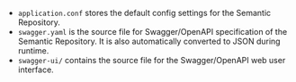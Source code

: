 - `application.conf` stores the default config settings for the Semantic Repository.
- `swagger.yaml` is the source file for Swagger/OpenAPI specification of the Semantic Repository. It is also automatically converted to JSON during runtime.
- `swagger-ui/` contains the source file for the Swagger/OpenAPI web user interface.
